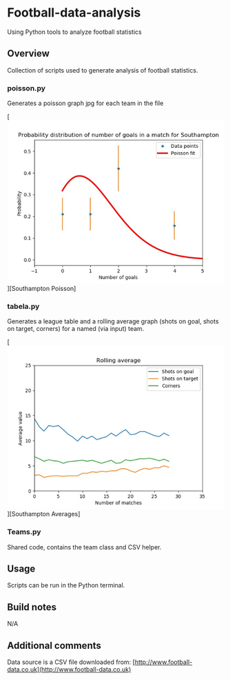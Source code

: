 # Football-data-analysis
Using Python tools to analyze football statistics

## Overview
Collection of scripts used to generate analysis of football statistics.

### poisson.py
Generates a poisson graph jpg for each team in the file

[![Southampton Poisson](outputs/examples/southampton.jpg?raw=true)][Southampton Poisson]

### tabela.py
Generates a league table and a rolling average graph (shots on goal, shots on target, corners) for a named (via input) team.

[![Southampton Averages](outputs/examples/southampton_avg.jpg?raw=true)][Southampton Averages]

### Teams.py
Shared code, contains the team class and CSV helper.

## Usage
Scripts can be run in the Python terminal.

## Build notes
N/A

## Additional comments

Data source is a CSV file downloaded from: [http://www.football-data.co.uk](http://www.football-data.co.uk)
